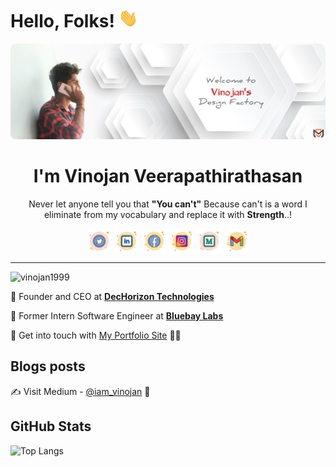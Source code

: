 
# Hello, Folks! <img src="img/Hi.gif" height="30px">

[![Header](img/profile-banner.png "Header")](https://vinojan.online)


<!-- ////////////////// START README FILE /////////////////// -->

<h1 align="center">I'm Vinojan Veerapathirathasan</h1>

<p align="center"> Never let anyone tell you that <b>"You can't"</b> Because can't is a word I eliminate from my vocabulary and replace it with <b>Strength</b>..!</p>

<p align="center">
<a href="https://twitter.com/imvinojanv" target="_blank"><img align="center" src="img/twitter1.svg" alt="twitter" height="40" width="40" /></a>
<a href="https://linkedin.com/in/imvinojanv" target="_blank"><img align="center" src="img/linkedin1.svg" alt="linkedin" height="40" width="40" /></a>
<a href="https://fb.com/imvinojanv" target="_blank"><img align="center" src="img/facebook1.svg" alt="facebook" height="40" width="40" /></a>
<a href="https://instagram.com/imvinojanv" target="_blank"><img align="center" src="img/instagram1.svg" alt="instagram" height="40" width="40" /></a>
<a href="https://medium.com/@imvinojanv" target="_blank"><img align="center" src="img/medium1.svg" alt="medium" height="40" width="40" /></a>
<a href="mailto:vinojan@dechorizon.com" target="_blank"><img align="center" src="img/gmail.svg" alt="email" height="40" width="40" /></a>
</p>
<!-- https://icons8.com/icons/ -->
<hr/>

<!-- Counter of profile viewers -->
<p align="left"> 
<img src="https://komarev.com/ghpvc/?username=imvinojanv&label=Profile%20views&color=0e75b6&style=flat" alt="vinojan1999" /> 
</p>


<!--//////////// About my self ////////////////-->
🔅 Founder and CEO at [**DecHorizon Technologies**](https://dechorizon.com/)

🔅 Former Intern Software Engineer at [**Bluebay Labs**](https://blubaylabs.co/)

<!-- 🔅 Previous Projects 💼
- [Adventure Club Website](https://ac-uok.com/)
- [SEO for TOWNCHIC](https://townchic.co/)
- [Eventers-Event](https://eventersevents.com/)
- [BookBae](https://www.bookbae.store/) -->

🔅 Get into touch with [My Portfolio Site](https://vinojan.online) 👨‍💻

<!-- 🔅 Lets checkout my articles on the [Medium](https://medium.com/@iam_vinojan) 📝 -->

<!--////////////// Blog section ///////////// -->
## Blogs posts
✍️ Visit Medium - [@iam_vinojan](https://medium.com/@imvinojanv) 📝

<!-- //////// GitHub Stats /////////////-->
## GitHub Stats
![Top Langs](https://github-readme-stats.vercel.app/api/top-langs/?username=imvinojanv&hide_progress=true&langs_count=20&theme=merko)

<!-- ![Anurag's GitHub stats](https://github-readme-stats.vercel.app/api?username=Vinojan1999&show_icons=true&theme=merko) -->


<!-- Twitter User name and Follower -->
<!-- <p align="left">
<a href="https://twitter.com/iam_vinojan" target="_blank"><img src="https://img.shields.io/twitter/follow/iam_vinojan?logo=twitter&style=for-the-badge" alt="iam_vinojan" /></a> 
</p> -->



<!-- ///////////// Languages ///////////// -->
<!-- <h3 align="left">Languages and Tools:</h3> -->
<!-- ## Languages & Tools -->
<!-- <p align="left">  -->
<!-- HTML -->
<!-- <a target="_blank"> <img src="img/html-5.svg" alt="html5" width="30" height="30"/> </a>  -->
<!-- CSS -->
<!-- <a target="_blank"> <img src="img/css-3.svg" alt="css3" width="30" height="30"/> </a>  -->
<!-- JS -->
<!-- <a target="_blank"> <img src="img/javascript.svg" alt="javascript" width="30" height="30"/> </a>  -->
<!-- Bootstrap -->
<!-- <a target="_blank"> <img src="https://raw.githubusercontent.com/devicons/devicon/master/icons/bootstrap/bootstrap-plain-wordmark.svg" alt="bootstrap" width="30" height="30"/> </a>  -->
<!-- React JS -->
<!-- <a target="_blank"> <img src="https://raw.githubusercontent.com/devicons/devicon/master/icons/react/react-original-wordmark.svg" alt="react" width="30" height="30"/> </a>  -->
<!-- Node JS -->
<!-- <a target="_blank"> <img src="img/nodejs-seeklogo.com.svg" alt="nodejs" width="30" height="30"/> </a>  -->
<!-- Vue JS -->
<!-- <a target="_blank"> <img src="img/vue-js.svg" alt="nodejs" width="30" height="30"/> </a>  -->
<!-- Angular JS -->
<!-- <a target="_blank"> <img src="img/angularjs.svg" alt="angular" width="30" height="30"/> </a>  -->
<!-- C -->
<!-- <a target="_blank"> <img src="https://raw.githubusercontent.com/devicons/devicon/master/icons/c/c-original.svg" alt="c" width="30" height="30"/> </a>  -->
 <!-- Java  -->
<!-- <a target="_blank"> <img src="https://raw.githubusercontent.com/devicons/devicon/master/icons/java/java-original.svg" alt="java" width="30" height="30"/> </a>  -->
<!-- PHP -->
<!-- <a target="_blank"> <img src="https://raw.githubusercontent.com/devicons/devicon/master/icons/php/php-original.svg" alt="php" width="30" height="30"/> </a>  -->
<!-- Python -->
<!-- <a target="_blank"> <img src="img/python.svg" alt="python" width="30" height="30"/> </a>  -->
<!-- Firebase -->
<!-- <a target="_blank"> <img src="https://www.vectorlogo.zone/logos/firebase/firebase-icon.svg" alt="firebase" width="30" height="30"/> </a>  -->
<!-- Kotlin -->
<!-- <a target="_blank"> <img src="img/kotlin.svg" alt="Kotlin" width="30" height="30"/> </a>  -->
<!-- Mongo DB -->
<!-- <a target="_blank"> <img src="https://raw.githubusercontent.com/devicons/devicon/master/icons/mongodb/mongodb-original-wordmark.svg" alt="mongodb" width="30" height="30"/> </a>  -->
<!-- npm -->
<!-- <a target="_blank"> <img src="img/npm.svg" alt="npm" width="30" height="30"/> </a>  -->
<!-- MySQL -->
<!-- <a target="_blank"> <img src="https://raw.githubusercontent.com/devicons/devicon/master/icons/mysql/mysql-original-wordmark.svg" alt="mysql" width="30" height="30"/> </a>  -->
<!-- GIT -->
<!-- <a target="_blank"> <img src="https://www.vectorlogo.zone/logos/git-scm/git-scm-icon.svg" alt="git" width="30" height="30"/> </a>   -->
<!-- Sass -->
<!-- <a target="_blank"> <img src="https://raw.githubusercontent.com/devicons/devicon/master/icons/sass/sass-original.svg" alt="sass" width="30" height="30"/> </a> -->
<!-- </p> -->

<!-- ///////////// Softwares //////////////// -->
<!-- <h3 align="left">Softwares:</h3> -->
<!-- ## -->
<!-- <p align="left"> -->
<!-- Adobe PS -->
<!-- <a target="_blank"> <img src="img/adobe-photoshop.svg" alt="photoshop" width="30" height="30"/> </a>  -->
<!-- Adobe AI -->
<!-- <a target="_blank"> <img src="https://www.vectorlogo.zone/logos/adobe_illustrator/adobe_illustrator-icon.svg" alt="illustrator" width="30" height="30"/> </a> -->
<!-- Adobe XD -->
<!-- <a target="_blank"> <img src="https://cdn.worldvectorlogo.com/logos/adobe-xd.svg" alt="xd" width="30" height="30"/> </a> -->
<!-- Figma -->
<!-- <a target="_blank"> <img src="https://www.vectorlogo.zone/logos/figma/figma-icon.svg" alt="figma" width="30" height="30"/> </a>  -->
<!-- Lunacy -->
<!-- <a target="_blank"> <img src="img/lunacy.svg" alt="lunacy" width="30" height="30"/> </a> -->
<!-- Android Studio -->
<!-- <a target="_blank"> <img src="img/android-studio.svg" alt="angular" width="30" height="30"/> </a> -->
<!-- VS code -->
<!-- <a target="_blank"> <img src="img/vs-code.svg" alt="angular" width="30" height="30"/> </a>   -->
<!-- Postman -->
<!-- <a target="_blank"> <img src="https://www.vectorlogo.zone/logos/getpostman/getpostman-icon.svg" alt="postman" width="30" height="30"/> </a>  -->
<!-- Heroku -->
<!-- <a target="_blank"> <img src="img/heroku.svg" alt="heroku" width="30" height="30"/> </a> -->
<!-- </p> -->




<!-- <h3 align="left">Trophy:</h3> -->
<!-- ## Trophy -->
<!-- <p align="center">  -->

<!-- [![trophy](https://github-profile-trophy.vercel.app/?username=vinojan1999&theme=monokai)]() -->
<!-- </p> -->



<!-- ///////////// Support //////////////// -->
<!-- <h3 align="left">Support:</h3> -->
<!-- ## GitHub Stats -->
<!-- <p><a href="https://www.buymeacoffee.com/iamvinojan"> <img align="left" src="https://cdn.buymeacoffee.com/buttons/v2/default-yellow.png" height="50" width="210" alt="iamvinojan" /></a></p><br><br> -->

<!-- <p><img align="center" src="https://github-readme-streak-stats.herokuapp.com/?user=vinojan1999&" alt="vinojan1999" /></p> -->


<!-- /////////////////////// -->


<!-- <a href="">
  <img align="center" src="https://github-readme-stats.vercel.app/api?username=imvinojanv&show_icons=true&line_height=27&count_private=true&title_color=ffffff&text_color=c9cacc&icon_color=2bbc8a&bg_color=1d1f21" alt="Vinojan's GitHub Stats"/>
</a> -->

<!-- <a href="">
  <img align="right" src="https://github-readme-stats.vercel.app/api/top-langs?username=imvinojanv&show_icons=true&locale=en&layout=compact&title_color=ffffff&text_color=c9cacc&icon_color=2bbc8a&bg_color=1d1f21" alt="vinojan1999" />
</a> -->

<!-- <hr> -->

<!-- [![Vinojan's Github Activity Graph](https://activity-graph.herokuapp.com/graph?username=Vinojan1999&theme=rogue&title_color=ffffff&text_color=c9cacc&icon_color=2bbc8a&bg_color=1d1f21)](https://github.com/Vinojan1999) -->


<!-- <a href="">
  <img align="center" src="https://github-readme-stats.vercel.app/api/pin/?username=nsadisha&repo=Report-Generation-System&title_color=ffffff&text_color=c9cacc&icon_color=2bbc8a&bg_color=1d1f21" />
</a>  -->

<!-- <a href="">
  <img align="center" src="https://github-readme-stats.vercel.app/api/pin/?username=Adventure-Club-mob&repo=Website&title_color=ffffff&text_color=c9cacc&icon_color=2bbc8a&bg_color=1d1f21" />
</a>  -->

